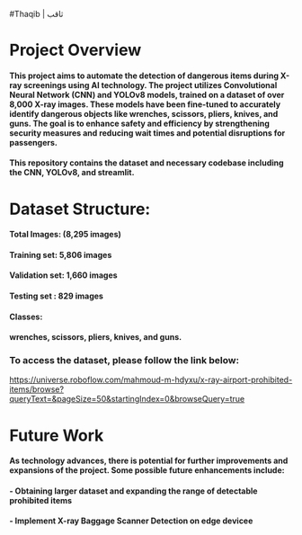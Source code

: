 #Thaqib | ثاقب



# Project Overview
#### This project aims to automate the detection of dangerous items during X-ray screenings using AI technology. The project utilizes Convolutional Neural Network (CNN) and YOLOv8 models, trained on a dataset of over 8,000 X-ray images. These models have been fine-tuned to accurately identify dangerous objects like wrenches, scissors, pliers, knives, and guns. The goal is to enhance safety and efficiency by strengthening security measures and reducing wait times and potential disruptions for passengers.
#### This repository contains the dataset and necessary codebase including the CNN, YOLOv8, and streamlit. 




# Dataset Structure:
#### Total Images: (8,295 images)
#### Training set: 5,806 images
#### Validation set: 1,660 images
#### Testing set : 829 images

#### Classes:
#### wrenches, scissors, pliers, knives, and guns.

### To access the dataset, please follow the link below:
https://universe.roboflow.com/mahmoud-m-hdyxu/x-ray-airport-prohibited-items/browse?queryText=&pageSize=50&startingIndex=0&browseQuery=true






# Future Work
#### As technology advances, there is potential for further improvements and expansions of the project. Some possible future enhancements include:

#### - Obtaining larger dataset and expanding the range of detectable prohibited items
#### - Implement  X-ray Baggage Scanner Detection on edge devicee


